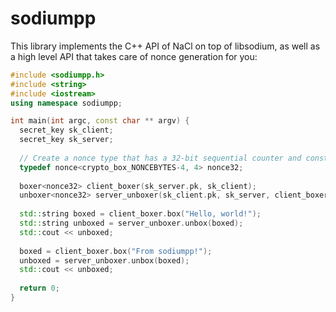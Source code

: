 sodiumpp
========

This library implements the C++ API of NaCl on top of libsodium, as well as a high level API that takes care of nonce generation for you:

```c++
#include <sodiumpp.h>
#include <string>
#include <iostream>
using namespace sodiumpp;

int main(int argc, const char ** argv) {
  secret_key sk_client;
  secret_key sk_server;
  
  // Create a nonce type that has a 32-bit sequential counter and constant random bytes for the remaining bytes
  typedef nonce<crypto_box_NONCEBYTES-4, 4> nonce32;
  
  boxer<nonce32> client_boxer(sk_server.pk, sk_client);
  unboxer<nonce32> server_unboxer(sk_client.pk, sk_server, client_boxer.nonce_constant());
  
  std::string boxed = client_boxer.box("Hello, world!");
  std::string unboxed = server_unboxer.unbox(boxed);
  std::cout << unboxed;
  
  boxed = client_boxer.box("From sodiumpp!");
  unboxed = server_unboxer.unbox(boxed);
  std::cout << unboxed;
  
  return 0;
}
```
